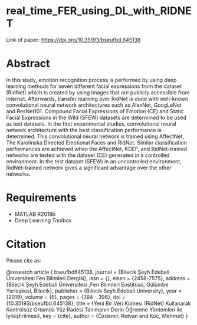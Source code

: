 # real_time_FER_using_DL_with_RIDNET

Link of paper: https://doi.org/10.35193/bseufbd.645138

# Abstract
In this study, emotion recognition process is performed by using deep learning methods for seven different facial expressions from the dataset (RidNet) which is created by using images that are publicly accessible from internet. Afterwards, transfer learning over RidNet is done with well-known convolutional neural network architectures such as AlexNet, GoogLeNet and ResNet101. Compound Facial Expressions of Emotion (CE) and Static Facial Expressions in the Wild (SFEW) datasets are determined to be used as test datasets. In the first experimental studies, convolutional neural network architecture with the best classification performance is determined. This convolutional neural network is trained using AffectNet, The Karolinska Directed Emotional Faces and RidNet. Similar classification performances are achieved when the AffectNet, KDEF, and RidNet-trained networks are tested with the dataset (CE) generated in a controlled environment. In the test dataset (SFEW) in an uncontrolled environment, RidNet-trained network gives a significant advantage over the other networks.

# Requirements

* MATLAB R2018b
* Deep Learning Toolbox


# Citation

Please cite as:

@research article { bseufbd645138,
	journal = {Bilecik Şeyh Edebali Üniversitesi Fen Bilimleri Dergisi},
	issn = {},
	eissn = {2458-7575},
	address = {Bilecik Şeyh Edebali Üniversitesi ,Fen Bilimleri Enstitüsü, Gülümbe Yerleşkesi, Bilecik},
	publisher = {Bilecik Seyh Edebali University},
	year = {2019},
	volume = {6},
	pages = {384 - 396},
	doi = {10.35193/bseufbd.645138},
	title = {Yeni Bir Veri Kümesi (RidNet) Kullanarak Kontrolsüz Ortamda Yüz İfadesi Tanımanın Derin Öğrenme Yöntemleri ile İyileştirilmesi},
	key = {cite},
	author = {Özdemi̇r,  Rıdvan and Koç,  Mehmet}
}
